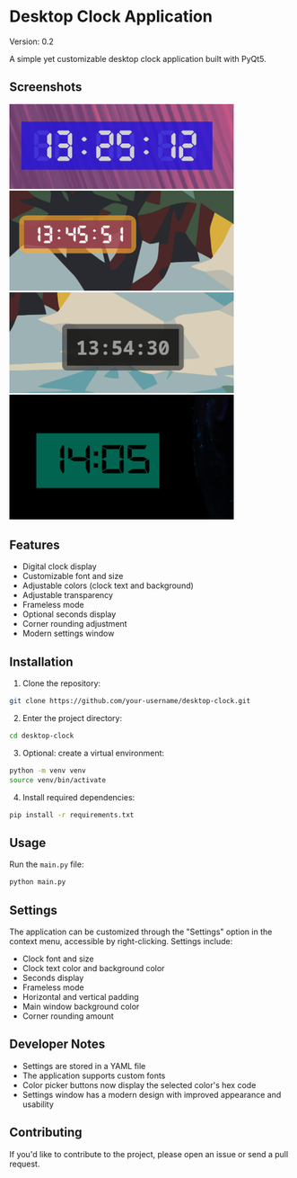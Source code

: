 # Desktop Clock Application
Version: 0.2

A simple yet customizable desktop clock application built with PyQt5.

## Screenshots

<img src="screenshots/screenshot.png" alt="screenshot 1" width="400">

<img src="screenshots/screenshot_2.png" alt="screenshot 2" width="400">

<img src="screenshots/screenshot_3.png" alt="screenshot 3" width="400">

<img src="screenshots/screenshot_4.png" alt="screenshot 4" width="400">

## Features
- Digital clock display
- Customizable font and size
- Adjustable colors (clock text and background)
- Adjustable transparency
- Frameless mode
- Optional seconds display
- Corner rounding adjustment
- Modern settings window

## Installation
1. Clone the repository:
```sh
git clone https://github.com/your-username/desktop-clock.git
```
2. Enter the project directory:
```sh
cd desktop-clock
```
3. Optional: create a virtual environment:
```sh
python -m venv venv
source venv/bin/activate
```
4. Install required dependencies:
```sh
pip install -r requirements.txt
```

## Usage
Run the `main.py` file:
```sh
python main.py
```

## Settings
The application can be customized through the "Settings" option in the context menu, accessible by right-clicking. Settings include:
- Clock font and size
- Clock text color and background color
- Seconds display
- Frameless mode
- Horizontal and vertical padding
- Main window background color
- Corner rounding amount

## Developer Notes
- Settings are stored in a YAML file
- The application supports custom fonts
- Color picker buttons now display the selected color's hex code
- Settings window has a modern design with improved appearance and usability

## Contributing
If you'd like to contribute to the project, please open an issue or send a pull request.